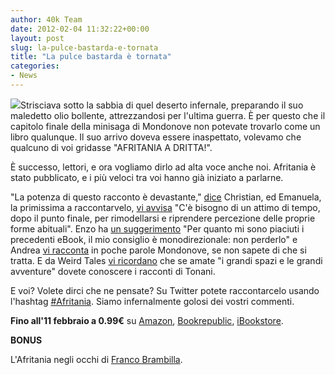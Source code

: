 ```yaml
---
author: 40k Team
date: 2012-02-04 11:32:22+00:00
layout: post
slug: la-pulce-bastarda-e-tornata
title: "La pulce bastarda è tornata"
categories:
- News
---
```


![](http://quarantak.wpengine.com/wp-content/uploads/2012/02/tonani-afritania3.png)Strisciava sotto la sabbia di quel deserto infernale, preparando il suo maledetto olio bollente, attrezzandosi per l'ultima guerra. È per questo che il capitolo finale della minisaga di Mondonove non potevate trovarlo come un libro qualunque. Il suo arrivo doveva essere inaspettato, volevamo che qualcuno di voi gridasse "AFRITANIA A DRITTA!".

È successo, lettori, e ora vogliamo dirlo ad alta voce anche noi. Afritania è stato pubblicato, e i più veloci tra voi hanno già iniziato a parlarne.

"La potenza di questo racconto è devastante," [dice](http://www.amazon.it/review/R1VEI260I2Q3TO/ref=cm_cr_dp_perm?ie=UTF8&ASIN=B0073YAQKA&nodeID=818937031&tag=&linkCode=) Christian, ed Emanuela, la primissima a raccontarvelo, [vi avvisa](http://www.amazon.it/review/R2PSJTTMF9Z1ON/ref=cm_cr_dp_perm?ie=UTF8&ASIN=B0073YAQKA&nodeID=818937031&tag=&linkCode=) "C'è bisogno di un attimo di tempo, dopo il punto finale, per rimodellarsi e riprendere percezione delle proprie forme abituali". Enzo ha [un suggerimento](http://enzomilano.wordpress.com/2012/01/31/afritania/) "Per quanto mi sono piaciuti i precedenti eBook, il mio consiglio è monodirezionale: non perderlo" e Andrea [vi racconta](http://aleonelli.blogspot.com/2012/02/afritania-dario-tonani.html) in poche parole Mondonove, se non sapete di che si tratta. E da Weird Tales [vi ricordano](http://www.weirdtales.it/index.php?option=com_content&view=article&id=175%3Ala-fine-di-mondonove&catid=44%3Anotizie-dalla-citta-fantasma&Itemid=126) che se amate "i grandi spazi e le grandi avventure" dovete conoscere i racconti di Tonani.

E voi? Volete dirci che ne pensate? Su Twitter potete raccontarcelo usando l'hashtag [#Afritania](https://twitter.com/#!/search/%23Afritania). Siamo infernalmente golosi dei vostri commenti.

**Fino all'11 febbraio a 0.99€** su [Amazon](http://www.amazon.it/Afritania-Mondonove-ebook/dp/B0073YAQKA/ref=zg_bs_digital-text_86), [Bookrepublic](http://www.bookrepublic.it/book/9788865860922-afritania/), [iBookstore](http://itunes.apple.com/it/book/afritania/id499560278?mt=11&affId=1507406).

**BONUS**

L'Afritania negli occhi di [Franco Brambilla](http://francobrambilla.com/artwork/2231640_Robredo_VS_Afritania.html).
